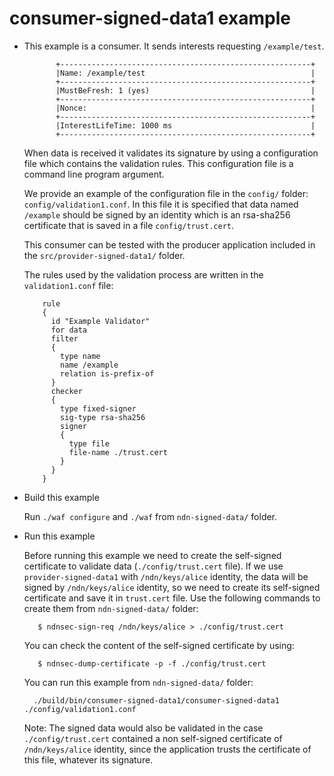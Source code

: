 consumer-signed-data1 example
=============================


- This example is a consumer. It sends interests requesting `/example/test`. 

             +--------------------------------------------------------+
             |Name: /example/test                                     |
             +--------------------------------------------------------+
             |MustBeFresh: 1 (yes)                                    |
             +--------------------------------------------------------+
             |Nonce:                                                  |
             +--------------------------------------------------------+
             |InterestLifeTime: 1000 ms                               |
             +--------------------------------------------------------+


  When data is received it validates its signature by using a configuration
  file which contains the validation rules. This configuration file is
  a command line program argument. 

  We provide an example of the configuration file in the `config/` folder: 
  `config/validation1.conf`. In this file it
  is specified that data named `/example` should be signed by an identity which 
  is an rsa-sha256 certificate that is saved in a file `config/trust.cert`.

  This consumer can be tested with the producer application included in the 
  `src/provider-signed-data1/` folder. 

  The rules used by
  the validation process are written in the `validation1.conf` file:

          rule
          {
            id "Example Validator"
            for data
            filter
            {
              type name
              name /example
              relation is-prefix-of
            }
            checker
            {
              type fixed-signer
              sig-type rsa-sha256
              signer
              {
                type file
                file-name ./trust.cert
              }
            }
          }


- Build this example

    Run `./waf configure` and `./waf` from `ndn-signed-data/` folder. 

- Run this example

    Before running this example we need to create the self-signed certificate to
    validate data (`./config/trust.cert` file). 
    If we use `provider-signed-data1` with `/ndn/keys/alice` identity, the data will
    be signed by `/ndn/keys/alice` identity, so we need to create 
    its self-signed certificate and save it in `trust.cert` file. Use
    the following commands to create them from `ndn-signed-data/` folder:

         $ ndnsec-sign-req /ndn/keys/alice > ./config/trust.cert
 
    You can check the content of the self-signed certificate by using:

         $ ndnsec-dump-certificate -p -f ./config/trust.cert

    You can run this example from `ndn-signed-data/` folder:

        ./build/bin/consumer-signed-data1/consumer-signed-data1 ./config/validation1.conf


    Note: The signed data would also be validated in the case `./config/trust.cert` contained
          a non self-signed certificate of `/ndn/keys/alice` identity, 
          since the application trusts the certificate of this file, whatever its signature.
